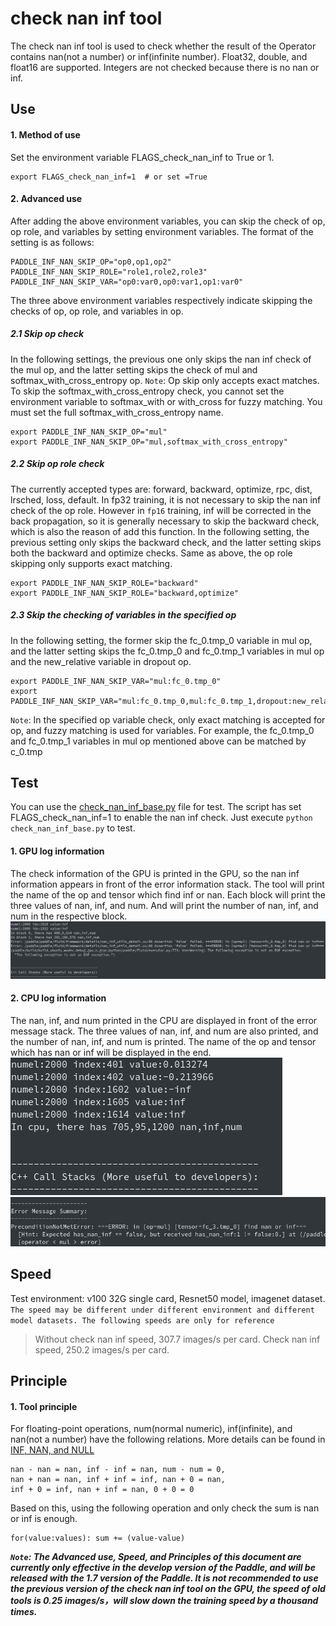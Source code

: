 # check nan inf tool

The check nan inf tool is used to check whether the result of the Operator contains nan(not a number) or inf(infinite number).
Float32, double, and float16 are supported. Integers are not checked because there is no nan or inf.

## <span id="use">Use</span>
#### 1. Method of use
Set the environment variable FLAGS_check_nan_inf to True or 1.
```
export FLAGS_check_nan_inf=1  # or set =True
```

#### 2. Advanced use
After adding the above environment variables, you can skip the check of op, op role, and variables by setting environment variables.
The format of the setting is as follows:
```
PADDLE_INF_NAN_SKIP_OP="op0,op1,op2"
PADDLE_INF_NAN_SKIP_ROLE="role1,role2,role3"
PADDLE_INF_NAN_SKIP_VAR="op0:var0,op0:var1,op1:var0"
```
The three above environment variables respectively indicate skipping the checks of op, op role, and variables in op.
##### 2.1 Skip op check
In the following settings, the previous one only skips the nan inf check of the mul op, and the latter setting skips the check of mul and softmax_with_cross_entropy op.
`Note`: Op skip only accepts exact matches. To skip the softmax_with_cross_entropy check, you cannot set the environment variable to softmax_with or with_cross for fuzzy matching.
You must set the full softmax_with_cross_entropy name.
```
export PADDLE_INF_NAN_SKIP_OP="mul"
export PADDLE_INF_NAN_SKIP_OP="mul,softmax_with_cross_entropy"
```
##### 2.2 Skip op role check
The currently accepted types are: forward, backward, optimize, rpc, dist, lrsched, loss, default.
In fp32 training, it is not necessary to skip the nan inf check of the op role.
However in `fp16` training, inf will be corrected in the back propagation, so it is generally necessary to skip the backward check, which is also the reason of add this function.
In the following setting, the previous setting only skips the backward check, and the latter setting skips both the backward and optimize checks.
Same as above, the op role skipping only supports exact matching.
```
export PADDLE_INF_NAN_SKIP_ROLE="backward"
export PADDLE_INF_NAN_SKIP_ROLE="backward,optimize"
```
##### 2.3 Skip the checking of variables in the specified op
In the following setting, the former skip the fc_0.tmp_0 variable in mul op, and the latter setting skips the fc_0.tmp_0 and fc_0.tmp_1 variables in mul op and the new_relative variable in dropout op.
```
export PADDLE_INF_NAN_SKIP_VAR="mul:fc_0.tmp_0"
export PADDLE_INF_NAN_SKIP_VAR="mul:fc_0.tmp_0,mul:fc_0.tmp_1,dropout:new_relative"
```
`Note`: In the specified op variable check, only exact matching is accepted for op, and fuzzy matching is used for variables.
For example, the fc_0.tmp_0 and fc_0.tmp_1 variables in mul op mentioned above can be matched by c_0.tmp

## <span id="test">Test</span>
You can use the [check_nan_inf_base.py](https://github.com/PaddlePaddle/Paddle/blob/develop/python/paddle/fluid/tests/unittests/check_nan_inf_base.py) file for test.
The script has set FLAGS_check_nan_inf=1 to enable the nan inf check. Just execute `python check_nan_inf_base.py` to test.

#### 1. GPU log information
The check information of the GPU is printed in the GPU, so the nan inf information appears in front of the error information stack.
The tool will print the name of the op and tensor which find inf or nan. Each block will print the three values of nan, inf, and num.
And will print the number of nan, inf, and num in the respective block.
![gpu_nan_inf.png](check_nan_inf_files/gpu_nan_inf.png)

#### 2. CPU log information
The nan, inf, and num printed in the CPU are displayed in front of the error message stack.
The three values of nan, inf, and num are also printed, and the number of nan, inf, and num is printed.
The name of the op and tensor which has nan or inf will be displayed in the end.
![cpu_nan_inf.png](check_nan_inf_files/cpu_nan_inf.png)
![cpu_nan_inf_op_var.png](check_nan_inf_files/cpu_nan_inf_op_var.png)

## <span id="speed">Speed</span>
Test environment: v100 32G single card, Resnet50 model, imagenet dataset.
`The speed may be different under different environment and different model datasets. The following speeds are only for reference`
> Without check nan inf speed, 307.7 images/s per card. 
Check nan inf speed, 250.2 images/s per card.

## <span id="printciple">Principle</span>
#### 1. Tool principle
For floating-point operations, num(normal numeric), inf(infinite), and nan(not a number) have the following relations.
More details can be found in [INF, NAN, and NULL](https://wiki.analytica.com/index.php?title=INF,_NAN,_and_NULL_-_Exception_values&title=INF,_NAN,_and_NULL_-_Exception_values)
```
nan - nan = nan, inf - inf = nan, num - num = 0,
nan + nan = nan, inf + inf = inf, nan + 0 = nan,
inf + 0 = inf, nan + inf = nan, 0 + 0 = 0
```
Based on this, using the following operation and only check the sum is nan or inf is enough.
```
for(value:values): sum += (value-value)
```

***`Note`: The Advanced use, Speed, and Principles of this document are currently only effective in the develop version of the Paddle, and will be released with the 1.7 version of the Paddle.
It is not recommended to use the previous version of the check nan inf tool on the GPU, the speed of old tools is 0.25 images/s，will slow down the training speed by a thousand times.***